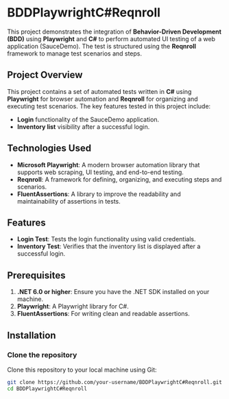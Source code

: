 # BDDPlaywrightC#Reqnroll

This project demonstrates the integration of **Behavior-Driven Development (BDD)** using **Playwright** and **C#** to perform automated UI testing of a web application (SauceDemo). The test is structured using the **Reqnroll** framework to manage test scenarios and steps.

## Project Overview

This project contains a set of automated tests written in **C#** using **Playwright** for browser automation and **Reqnroll** for organizing and executing test scenarios. The key features tested in this project include:

- **Login** functionality of the SauceDemo application.
- **Inventory list** visibility after a successful login.

## Technologies Used

- **Microsoft Playwright**: A modern browser automation library that supports web scraping, UI testing, and end-to-end testing.
- **Reqnroll**: A framework for defining, organizing, and executing steps and scenarios.
- **FluentAssertions**: A library to improve the readability and maintainability of assertions in tests.

## Features

- **Login Test**: Tests the login functionality using valid credentials.
- **Inventory Test**: Verifies that the inventory list is displayed after a successful login.

## Prerequisites

1. **.NET 6.0 or higher**: Ensure you have the .NET SDK installed on your machine.
2. **Playwright**: A Playwright library for C#.
3. **FluentAssertions**: For writing clean and readable assertions.

## Installation

### Clone the repository

Clone this repository to your local machine using Git:

```bash
git clone https://github.com/your-username/BDDPlaywrightC#Reqnroll.git
cd BDDPlaywrightC#Reqnroll
